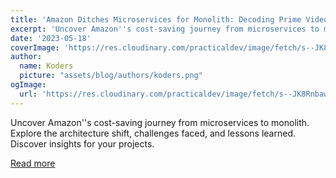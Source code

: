 ```yaml
---
title: 'Amazon Ditches Microservices for Monolith: Decoding Prime Video''s Architectural Shift'
excerpt: 'Uncover Amazon''s cost-saving journey from microservices to monolith. Explore the architecture shift, challenges faced, and lessons learned. Discover insights for your projects.'
date: '2023-05-18'
coverImage: 'https://res.cloudinary.com/practicaldev/image/fetch/s--JK8Rnbaw--/c_imagga_scale,f_auto,fl_progressive,h_420,q_auto,w_1000/https://static-assets.amplication.com/blog/amazon-ditches-microservices-for-monolith-decoding-prime-videos-architectural-shift/hero.png'
author:
  name: Koders
  picture: "assets/blog/authors/koders.png"
ogImage:
  url: 'https://res.cloudinary.com/practicaldev/image/fetch/s--JK8Rnbaw--/c_imagga_scale,f_auto,fl_progressive,h_420,q_auto,w_1000/https://static-assets.amplication.com/blog/amazon-ditches-microservices-for-monolith-decoding-prime-videos-architectural-shift/hero.png'
---
```


Uncover Amazon''s cost-saving journey from microservices to monolith. Explore the architecture shift, challenges faced, and lessons learned. Discover insights for your projects.

[Read more](https://dev.to/amplication/amazon-ditches-microservices-for-monolith-decoding-prime-videos-architectural-shift-5bk6)
